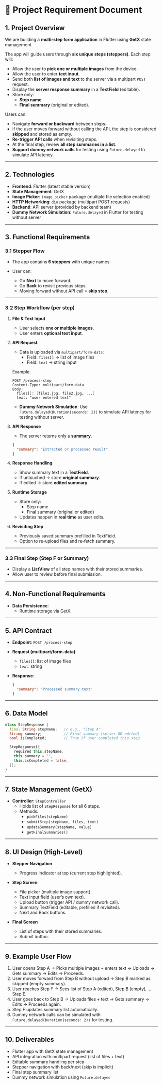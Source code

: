 # 📄 Project Requirement Document

## 1. Project Overview
We are building a **multi-step form application** in Flutter using **GetX** state management.  

The app will guide users through **six unique steps (steppers)**. Each step will:

- Allow the user to **pick one or multiple images** from the device.  
- Allow the user to enter **text input**.  
- Send both **list of images and text** to the server via a multipart `POST` request.  
- Display the **server response summary** in a **TextField** (editable).  
- Store only:  
  - **Step name**  
  - **Final summary** (original or edited).  

Users can:
- Navigate **forward or backward** between steps.  
- If the user moves forward without calling the API, the step is considered **skipped** and stored as empty.  
- **Re-trigger API calls** when revisiting steps.  
- At the final step, review **all step summaries in a list**.  
- **Support dummy network calls** for testing using `Future.delayed` to simulate API latency.  

---

## 2. Technologies

- **Frontend**: Flutter (latest stable version)  
- **State Management**: GetX  
- **Image Picker**: `image_picker` package (multiple file selection enabled)  
- **HTTP Networking**: `dio` package (multipart POST requests)  
- **Backend**: API server (provided by backend team)  
- **Dummy Network Simulation**: `Future.delayed` in Flutter for testing without server  

---

## 3. Functional Requirements

### 3.1 Stepper Flow
- The app contains **6 steppers** with unique names:  
  

- User can:  
  - Go **Next** to move forward.  
  - Go **Back** to revisit previous steps.  
  - Moving forward without API call = **skip step**.  

---

### 3.2 Step Workflow (per step)

1. **File & Text Input**  
   - User selects **one or multiple images**.  
   - User enters **optional text input**.  

2. **API Request**  
   - Data is uploaded via `multipart/form-data`:  
     - Field: `files[]` → list of image files  
     - Field: `text` → string input  

   Example:  
   ```
   POST /process-step
   Content-Type: multipart/form-data
   Body:
     files[]: [file1.jpg, file2.jpg, ...]
     text: "user entered text"
   ```  

   - **Dummy Network Simulation**: Use `Future.delayed(Duration(seconds: 2))` to simulate API latency for testing without server.  

3. **API Response**  
   - The server returns only a **summary**.  
   ```json
   {
     "summary": "Extracted or processed result"
   }
   ```  

4. **Response Handling**  
   - Show summary text in a **TextField**.  
   - If untouched → store **original summary**.  
   - If edited → store **edited summary**.  

5. **Runtime Storage**  
   - Store only:  
     - Step name  
     - Final summary (original or edited)  
   - Updates happen in **real time** as user edits.  

6. **Revisiting Step**  
   - Previously saved summary prefilled in TextField.  
   - Option to re-upload files and re-fetch summary.  

---

### 3.3 Final Step (Step F or Summary)
- Display a **ListView** of all step names with their stored summaries.  
- Allow user to review before final submission.  

---

## 4. Non-Functional Requirements
- **Data Persistence**:  
  - Runtime storage via GetX.  
---

## 5. API Contract

- **Endpoint**: `POST /process-step`  
- **Request (multipart/form-data)**:  
  - `files[]`: list of image files  
  - `text`: string  

- **Response**:  
  ```json
  {
    "summary": "Processed summary text"
  }
  ```  

---

## 6. Data Model

```dart
class StepResponse {
  final String stepName;   // e.g., "Step A"
  String summary;          // Final summary (server OR edited)
  bool isCompleted;        // True if user completed this step

  StepResponse({
    required this.stepName,
    this.summary = "",
    this.isCompleted = false,
  });
}
```

---

## 7. State Management (GetX)

- **Controller**: `StepController`  
  - Holds list of `StepResponse` for all 6 steps.  
  - Methods:  
    - `pickFiles(stepName)`  
    - `submitStep(stepName, files, text)`  
    - `updateSummary(stepName, value)`  
    - `getFinalSummaries()`  

---

## 8. UI Design (High-Level)

- **Stepper Navigation**  
  - Progress indicator at top (current step highlighted).  

- **Step Screen**  
  - File picker (multiple image support).  
  - Text input field (user’s own text).  
  - Upload button (trigger API / dummy network call).  
  - Summary TextField (editable, prefilled if revisited).  
  - Next and Back buttons.  

- **Final Screen**  
  - List of steps with their stored summaries.  
  - Submit button.  

---

## 9. Example User Flow

1. User opens Step A → Picks multiple images + enters text → Uploads → Gets summary → Edits → Proceeds.  
2. User moves forward from Step B without upload → Step B marked as skipped (empty summary).  
3. User reaches Step F → Sees list of Step A (edited), Step B (empty), … Step E.  
4. User goes back to Step B → Uploads files + text → Gets summary → Edits → Proceeds again.  
5. Step F updates summary list automatically.  
6. Dummy network calls can be simulated with `Future.delayed(Duration(seconds: 2))` for testing.  

---

## 10. Deliverables

- Flutter app with GetX state management  
- API integration with multipart request (list of files + text)  
- Editable summary handling per step  
- Stepper navigation with back/next (skip is implicit)  
- Final step summary list  
- Dummy network simulation using `Future.delayed`


